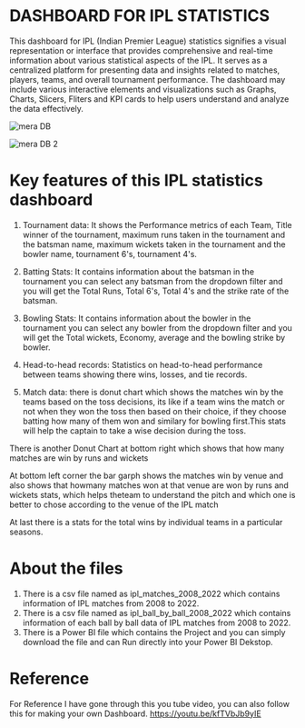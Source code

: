 # DASHBOARD FOR IPL STATISTICS
This dashboard for IPL (Indian Premier League) statistics signifies a visual representation or interface that provides comprehensive and real-time information about various statistical aspects of the IPL. It serves as a centralized platform for presenting data and insights related to matches, players, teams, and overall tournament performance. The dashboard may include various interactive elements and visualizations such as Graphs, Charts, Slicers, Fliters and KPI cards to help users understand and analyze the data effectively.

![mera DB](https://github.com/hritik2614/IPL_Dashboard/assets/139587291/3148d112-6762-4c25-bf01-fe680aac8aad)



![mera DB 2](https://github.com/hritik2614/IPL_Dashboard/assets/139587291/05f0952f-f9cf-4047-94d2-52b587bf11ed)




# Key features of this IPL statistics dashboard 
1. Tournament data: It shows the Performance metrics of each Team, Title winner of the tournament, maximum runs taken in the tournament and the batsman name, maximum wickets taken in the tournament and the bowler name, tournament 6's, tournament 4's.
   
3. Batting Stats: It contains information about the batsman in the tournament you can select any batsman from the dropdown filter and you will get the Total Runs, Total 6's, Total 4's and the strike rate of the batsman.
   
4. Bowling Stats: It contains information about the bowler in the tournament you can select any bowler from the dropdown filter and you will get the Total wickets, Economy, average and the bowling strike by bowler.
   
5. Head-to-head records: Statistics on head-to-head performance between teams showing there wins, losses, and tie records.
   
6. Match data: there is donut chart which shows the matches win by the teams based on the toss decisions, its like if a team wins the match or not when they won the toss then based on their choice, if they choose batting how many of them won and similary for bowling first.This stats will help the captain to take a wise decision during the toss.

There is another Donut Chart at bottom right which shows that how many matches are win by runs and wickets 

At bottom left corner the bar garph shows the matches win by venue and also shows that howmany matches won at that venue are won by runs and wickets stats, which helps theteam to understand the pitch and which one is better to chose according to the venue of the IPL match

At last there is a stats for the total wins by individual teams in a particular seasons.


# About the files 
1. There is a csv file named as ipl_matches_2008_2022 which contains information of IPL matches from 2008 to 2022.
2. There is a csv file named as ipl_ball_by_ball_2008_2022 which contains information of each ball by ball data of IPL matches from 2008 to 2022.
3. There is a Power BI file which contains the Project and you can simply download the file and can Run directly into your Power BI Dekstop.
   

# Reference
For Reference I have gone through this you tube video, you can also follow this for making your own Dashboard.
https://youtu.be/kfTVbJb9yIE
